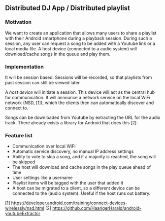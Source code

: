## Distributed DJ App / Distributed playlist

### Motivation

We want to create an application that allows many users to share a playlist
with their Android smartphone during a playback session. During such a session,
any user can request a song to be added with a Youtube link or a local media
file. A host device (connected to a audio system) will download/cache songs
in the queue and play them.

### Implementation

It will be session based. Sessions will be recorded, so that playlists
from past session can still be viewed later.

A *host device* will initiate a session. This device will act as the central
hub for communication. It will announce a network service on the local WiFi
network (NSD, [1]), which the clients then can automatically discover and
connect to.

Songs can be downloaded from Youtube by extracting the URL for the audio track.
There already exists a library for Android that does this [2].

### Feature list

- Communication over local WiFi
- Automatic service discovery, no manual IP address settings
- Ability to vote to skip a song, and if a majority is reached, the song will be skipped
- The host will download and cache songs in the play queue ahead of time
- User settings like a username
- Playlist items will be tagged with the user that added it
- A host can be migrated to a client, so a different device can be connected to the (audio system). Useful if the host runs out battery.


[1] https://developer.android.com/training/connect-devices-wirelessly/nsd.html
[2] https://github.com/HaarigerHarald/android-youtubeExtractor
